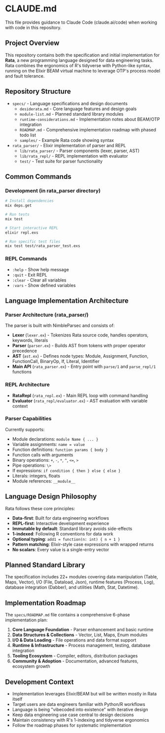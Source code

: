 # CLAUDE.md

This file provides guidance to Claude Code (claude.ai/code) when working with code in this repository.

## Project Overview

This repository contains both the specification and initial implementation for **Rata**, a new programming language designed for data engineering tasks. Rata combines the ergonomics of R's tidyverse with Python-like syntax, running on the Elixir BEAM virtual machine to leverage OTP's process model and fault tolerance.

## Repository Structure

- `specs/` - Language specifications and design documents
  - `desiderata.md` - Core language features and design goals  
  - `module-list.md` - Planned standard library modules
  - `runtime-considerations.md` - Implementation notes about BEAM/OTP integration
  - `ROADMAP.md` - Comprehensive implementation roadmap with phased todo list
  - `samples/` - Example Rata code showing syntax
- `rata_parser/` - Elixir implementation of parser and REPL
  - `lib/rata_parser/` - Parser components (lexer, parser, AST)
  - `lib/rata_repl/` - REPL implementation with evaluator
  - `test/` - Test suite for parser functionality

## Common Commands

### Development (in rata_parser directory)
```bash
# Install dependencies
mix deps.get

# Run tests
mix test

# Start interactive REPL 
elixir repl.exs

# Run specific test files
mix test test/rata_parser_test.exs
```

### REPL Commands
- `:help` - Show help message
- `:quit` - Exit REPL
- `:clear` - Clear all variables
- `:vars` - Show defined variables

## Language Implementation Architecture

### Parser Architecture (rata_parser/)
The parser is built with NimbleParsec and consists of:

- **Lexer** (`lexer.ex`) - Tokenizes Rata source code, handles operators, keywords, literals
- **Parser** (`parser.ex`) - Builds AST from tokens with proper operator precedence
- **AST** (`ast.ex`) - Defines node types: Module, Assignment, Function, FunctionCall, BinaryOp, If, Literal, Identifier
- **Main API** (`rata_parser.ex`) - Entry point with `parse/1` and `parse_repl/1` functions

### REPL Architecture  
- **RataRepl** (`rata_repl.ex`) - Main REPL loop with command handling
- **Evaluator** (`rata_repl/evaluator.ex`) - AST evaluation with variable context

### Parser Capabilities
Currently supports:
- Module declarations: `module Name { ... }`
- Variable assignments: `name = value`  
- Function definitions: `function params { body }`
- Function calls with arguments
- Binary operations: `+`, `-`, `*`, `^`, `<=`, `>`
- Pipe operations: `\>`
- If expressions: `if condition { then } else { else }`
- Literals: integers, floats
- Module references: `__module__`

## Language Design Philosophy

Rata follows these core principles:
- **Data-first**: Built for data engineering workflows
- **REPL-first**: Interactive development experience  
- **Immutable by default**: Standard library avoids side-effects
- **1-indexed**: Following R conventions for data work
- **Optional typing**: `add1 = function(n: int) { n + 1 }`
- **Pattern matching**: Elixir-style case expressions with wrapped returns
- **No scalars**: Every value is a single-entry vector

## Planned Standard Library
The specification includes 22+ modules covering data manipulation (Table, Maps, Vector), I/O (File, Dataload, Json), runtime features (Process, Log), database integration (Dabber), and utilities (Math, Stat, Datetime).

## Implementation Roadmap

The `specs/ROADMAP.md` file contains a comprehensive 6-phase implementation plan:
1. **Core Language Foundation** - Parser enhancement and basic runtime
2. **Data Structures & Collections** - Vector, List, Maps, Enum modules
3. **I/O & Data Loading** - File operations and data format support
4. **Runtime & Infrastructure** - Process management, testing, database integration
5. **Tooling Ecosystem** - Compiler, editors, distribution packages
6. **Community & Adoption** - Documentation, advanced features, ecosystem growth

## Development Context

- Implementation leverages Elixir/BEAM but will be written mostly in Rata itself
- Target users are data engineers familiar with Python/R workflows  
- Language is being "vibecoded into existence" with iterative design
- Keep data engineering use case central to design decisions
- Maintain consistency with R's 1-indexing and tidyverse ergonomics
- Follow the roadmap phases for systematic implementation